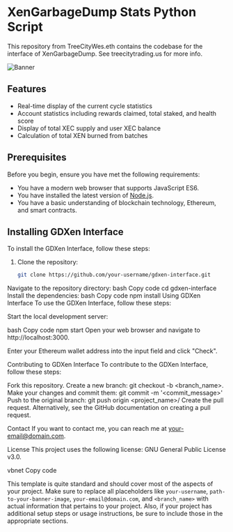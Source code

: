 # XenGarbageDump Stats Python Script
This repository from TreeCityWes.eth contains the codebase for the interface of XenGarbageDump. See treecitytrading.us for more info. 

![Banner](path-to-your-banner-image)

## Features

- Real-time display of the current cycle statistics
- Account statistics including rewards claimed, total staked, and health score
- Display of total XEC supply and user XEC balance
- Calculation of total XEN burned from batches

## Prerequisites

Before you begin, ensure you have met the following requirements:

- You have a modern web browser that supports JavaScript ES6.
- You have installed the latest version of [Node.js](https://nodejs.org/).
- You have a basic understanding of blockchain technology, Ethereum, and smart contracts.

## Installing GDXen Interface

To install the GDXen Interface, follow these steps:

1. Clone the repository:
   ```bash
   git clone https://github.com/your-username/gdxen-interface.git
Navigate to the repository directory:
bash
Copy code
cd gdxen-interface
Install the dependencies:
bash
Copy code
npm install
Using GDXen Interface
To use the GDXen Interface, follow these steps:

Start the local development server:

bash
Copy code
npm start
Open your web browser and navigate to http://localhost:3000.

Enter your Ethereum wallet address into the input field and click "Check".

Contributing to GDXen Interface
To contribute to the GDXen Interface, follow these steps:

Fork this repository.
Create a new branch: git checkout -b <branch_name>.
Make your changes and commit them: git commit -m '<commit_message>'
Push to the original branch: git push origin <project_name>/<location>
Create the pull request.
Alternatively, see the GitHub documentation on creating a pull request.

Contact
If you want to contact me, you can reach me at your-email@domain.com.

License
This project uses the following license: GNU General Public License v3.0.

vbnet
Copy code

This template is quite standard and should cover most of the aspects of your project. Make sure to replace all placeholders like `your-username`, `path-to-your-banner-image`, `your-email@domain.com`, and `<branch_name>` with actual information that pertains to your project. Also, if your project has additional setup steps or usage instructions, be sure to include those in the appropriate sections.



